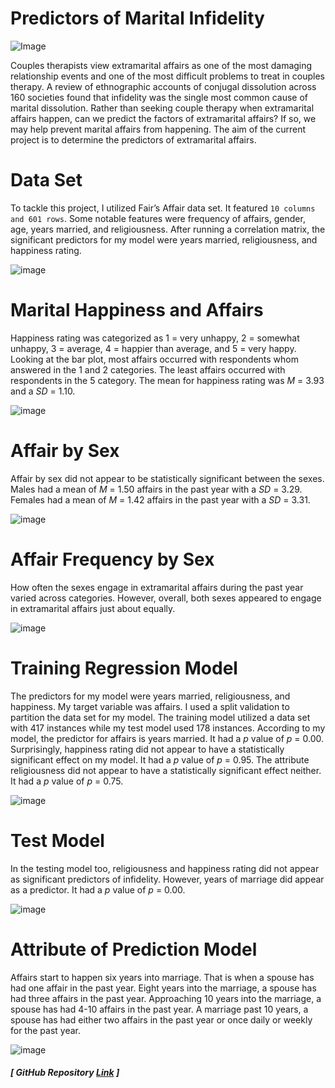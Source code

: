 # Predictors of Marital Infidelity
 
![Image](infidelity_project.png)

Couples therapists view extramarital affairs as one of the most damaging relationship events and 
one of the most difficult problems to treat in couples therapy. A review of 
ethnographic accounts of conjugal dissolution across 160 societies found that infidelity was the 
single most common cause of marital dissolution. Rather than seeking couple therapy when 
extramarital affairs happen, can we predict the factors of extramarital affairs? If so, we may help 
prevent marital affairs from happening. The aim of the current project is to determine the 
predictors of extramarital affairs. 


# Data Set
To tackle this project, I utilized Fair’s Affair data set. It 
featured `10 columns and 601 rows`. Some notable features were frequency of affairs, gender, age, 
years married, and religiousness. After running a correlation matrix, the significant predictors 
for my model were years married, religiousness, and happiness rating. 

![image](Correlation.png)

# Marital Happiness and Affairs

Happiness rating was categorized as 1 = very unhappy, 2 = somewhat 
unhappy, 3 = average, 4 = happier than average, and 5 = very happy. Looking at the bar plot, 
most affairs occurred with respondents whom answered in the 1 and 2 categories. The least 
affairs occurred with respondents in the 5 category. The mean for happiness rating was *M* = 3.93 
and a *SD* = 1.10.

![image](happy_rating_affair.png)

# Affair by Sex

Affair by sex did not appear to be statistically significant between the sexes. Males had a 
mean of *M* = 1.50 affairs in the past year with a *SD* = 3.29. Females had a mean of *M* = 1.42 
affairs in the past year with a *SD* = 3.31. 

![image](affairs_sex.png)

# Affair Frequency by Sex

How often the sexes engage in extramarital affairs during the past year varied 
across categories. However, overall, both sexes appeared to engage in extramarital affairs just about 
equally. 

![image](male_female_frequencies.png)

# Training Regression Model

The predictors for my model were years married, 
religiousness, and happiness. My target variable was affairs. I used a split validation to partition 
the data set for my model. The training model utilized a data set with 417 instances while my test 
model used 178 instances. According to my model, the predictor for affairs is years married. It had a *p* value of *p* = 0.00. Surprisingly, happiness rating did not appear to have a 
statistically significant effect on my model. It had a *p* value of *p* = 0.95. The attribute 
religiousness did not appear to have a statistically significant effect neither. It had a *p* value of *p* 
= 0.75. 

![image](Training%20model.png)

# Test Model

In the testing model too, religiousness and happiness rating did not appear as significant 
predictors of infidelity. However, years of marriage did appear as a predictor. It had 
a *p* value of *p* = 0.00.  


![image](Appendix.png)

# Attribute of Prediction Model

Affairs start to happen six years into marriage. That is when a spouse has had one affair in the past year. Eight years into the marriage, a spouse has had three affairs in the past year. Approaching 10 years into the marriage, a spouse has had 4-10 affairs in the past year. A marriage past 10 years, a spouse has had either two affairs in the past year or once daily or weekly for the past year. 

![image](MODEL%20PREDICTION%20BAR.png)


##### [ GitHub Repository [Link](https://github.com/RenaissanceMan06/Marital_Infidelity) ]
